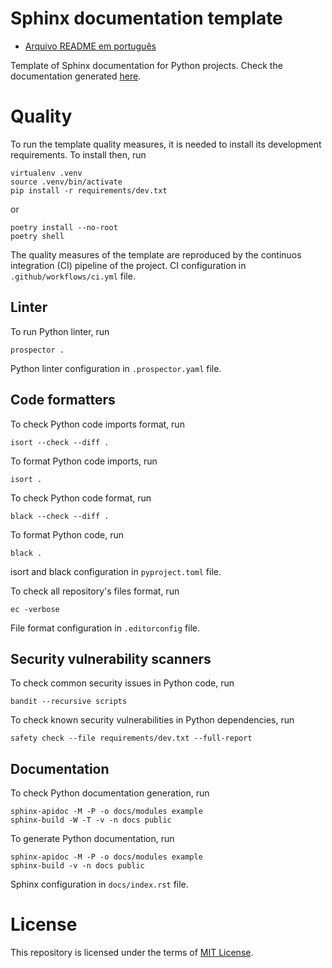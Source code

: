 # Sphinx documentation template

- [Arquivo README em português](docs/README_PT.md)

Template of Sphinx documentation for Python projects. Check the documentation generated [here]().

# Quality

To run the template quality measures, it is needed to install its development requirements. To install then, run
```
virtualenv .venv
source .venv/bin/activate
pip install -r requirements/dev.txt
```
or
```
poetry install --no-root
poetry shell
```

The quality measures of the template are reproduced by the continuos integration (CI) pipeline of the project. CI configuration in `.github/workflows/ci.yml` file.

## Linter

To run Python linter, run
```
prospector .
```

Python linter configuration in `.prospector.yaml` file.

## Code formatters

To check Python code imports format, run
```
isort --check --diff .
```

To format Python code imports, run
```
isort .
```

To check Python code format, run
```
black --check --diff .
```

To format Python code, run
```
black .
```

isort and black configuration in `pyproject.toml` file.

To check all repository's files format, run
```
ec -verbose
```

File format configuration in `.editorconfig` file.

## Security vulnerability scanners

To check common security issues in Python code, run
```
bandit --recursive scripts
```

To check known security vulnerabilities in Python dependencies, run
```
safety check --file requirements/dev.txt --full-report
```

## Documentation

To check Python documentation generation, run
```
sphinx-apidoc -M -P -o docs/modules example
sphinx-build -W -T -v -n docs public
```

To generate Python documentation, run
```
sphinx-apidoc -M -P -o docs/modules example
sphinx-build -v -n docs public
```

Sphinx configuration in `docs/index.rst` file.

# License

This repository is licensed under the terms of [MIT License](LICENSE).
